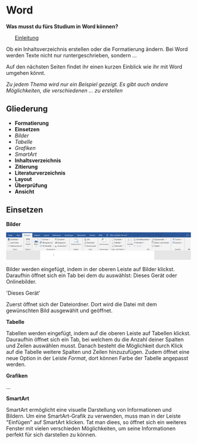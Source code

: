 # Word

**Was musst du fürs Studium in Word können?**
<ul><u>Einleitung</u></ul>

Ob ein Inhaltsverzeichnis erstellen oder die Formatierung ändern. Bei Word werden Texte nicht nur runtergeschrieben, sondern ...

Auf den nächsten Seiten findet ihr einen kurzen Einblick wie ihr mit Word umgehen könnt. 

*Zu jedem Thema wird nur ein Beispiel gezeigt. Es gibt auch andere Möglichkeiten, die verschiedenen ... zu erstellen*

## Gliederung

- **Formatierung**
- **Einsetzen**
-   *Bilder*
-   *Tabelle*
-   *Grafiken*
-   *SmartArt*
- **Inhaltsverzeichnis**
- **Zitierung**
- **Literaturverzeichnis**
- **Layout**
- **Überprüfung**
- **Ansicht**

## Einsetzen
**Bilder**

![alt](bilder/word-einfuegen.png)

Bilder werden eingefügt, indem in der oberen Leiste auf Bilder klickst. Daraufhin öffnet sich ein Tab bei dem du auswählst: Dieses Gerät oder Onlinebilder. 

'Dieses Gerät'

Zuerst öffnet sich der Dateiordner. Dort wird die Datei mit dem gewünschten Bild ausgewählt und geöffnet. 

**Tabelle**

Tabellen werden eingefügt, indem auf die oberen Leiste auf Tabellen klickst. Dauraufhin öffnet sich ein Tab, bei welchem du die Anzahl deiner Spalten und Zeilen auswählen musst.
Danach besteht die Möglichkeit durch Klick auf die Tabelle weitere Spalten und Zeilen hinzuzufügen. Zudem öffnet eine neue Option in der Leiste *Format*, dort können Farbe der Tabelle angepasst werden.

**Grafiken**

...

**SmartArt**

SmartArt ermöglicht eine visuelle Darstellung von Informationen und Bildern. Um eine SmartArt-Grafik zu verwenden, muss man in der Leiste "Einfügen" auf SmartArt klicken. Tat man diees, so öffnet sich ein weiteres Fenster mit vielen verschieden Möglichkeiten, um seine Informationen perfekt für sich darstellen zu können. 


